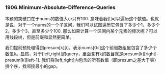 ### 1906.Minimum-Absolute-Difference-Queries

本题的突破口在于nums的数值大小只有100. 意味着我们可以遍历这个数值。也就是说，对于一个nums的一个子区间，我们可以试图遍历它包含了多少个1，多少个2，多少个3，直至多少个100. 那么如果计算一个区间内某个元素的频次呢？可以用线段树，但是前缀和显然更简单。

我们提前预处理得到presum[k][i]，表示nums[0:i]这个前缀数组里包含了多少个数值k。显然，对于[left,right]的query，里面含有k的数目就是presum[k][right]-presum[k][left-1]. 我们将[left,right]内包含的所有数值（即presum之差大于零）排个序，找邻接最小的gap。
